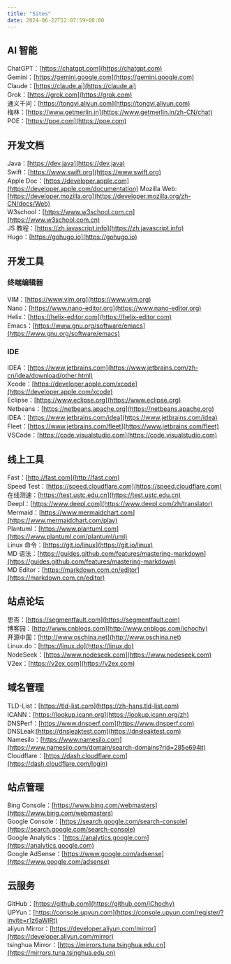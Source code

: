 ```yaml
---
title: "Sites"
date: 2024-06-22T12:07:59+08:00
---
```


## AI 智能
ChatGPT：[https://chatgpt.com](https://chatgpt.com)  
Gemini：[https://gemini.google.com](https://gemini.google.com)   
Claude：[https://claude.ai](https://claude.ai)   
Grok：[https://grok.com](https://grok.com)   
通义千问：[https://tongyi.aliyun.com](https://tongyi.aliyun.com)  
梅林：[https://www.getmerlin.in](https://www.getmerlin.in/zh-CN/chat)  
POE：[https://poe.com](https://poe.com)    

## 开发文档
Java：[https://dev.java](https://dev.java)  
Swift：[https://www.swift.org](https://www.swift.org)  
Apple Doc：[https://developer.apple.com](https://developer.apple.com/documentation)
Mozilla Web:[https://developer.mozilla.org](https://developer.mozilla.org/zh-CN/docs/Web)  
W3school：[https://www.w3school.com.cn](https://www.w3school.com.cn)  
JS 教程：[https://zh.javascript.info](https://zh.javascript.info)  
Hugo：[https://gohugo.io](https://gohugo.io)   

## 开发工具
### 终端编辑器
VIM：[https://www.vim.org](https://www.vim.org)  
Nano：[https://www.nano-editor.org](https://www.nano-editor.org)  
Helix：[https://helix-editor.com](https://helix-editor.com)  
Emacs：[https://www.gnu.org/software/emacs](https://www.gnu.org/software/emacs)  

### IDE
IDEA：[https://www.jetbrains.com](https://www.jetbrains.com/zh-cn/idea/download/other.html)  
Xcode：[https://developer.apple.com/xcode](https://developer.apple.com/xcode)  
Eclipse：[https://www.eclipse.org](https://www.eclipse.org)  
Netbeans：[https://netbeans.apache.org](https://netbeans.apache.org)  
IDEA：[https://www.jetbrains.com/idea](https://www.jetbrains.com/idea)  
Fleet：[https://www.jetbrains.com/fleet](https://www.jetbrains.com/fleet)  
VSCode：[https://code.visualstudio.com](https://code.visualstudio.com)  

## 线上工具
Fast：[http://fast.com](http://fast.com)  
Speed Test：[https://speed.cloudflare.com](https://speed.cloudflare.com)  
在线测速：[https://test.ustc.edu.cn](https://test.ustc.edu.cn)  
Deepl：[https://www.deepl.com](https://www.deepl.com/zh/translator)   
Mermaid：[https://www.mermaidchart.com](https://www.mermaidchart.com/play)   
Plantuml：[https://www.plantuml.com](https://www.plantuml.com/plantuml/uml)   
Linux 命令：[https://git.io/linux](https://git.io/linux)  
MD 语法：[https://guides.github.com/features/mastering-markdown](https://guides.github.com/features/mastering-markdown)  
MD Editor：[https://markdown.com.cn/editor](https://markdown.com.cn/editor)  

## 站点论坛
思否：[https://segmentfault.com](https://segmentfault.com)  
博客园：[http://www.cnblogs.com](http://www.cnblogs.com/ichochy)  
开源中国：[http://www.oschina.net](http://www.oschina.net)  
Linux.do：[https://linux.do](https://linux.do)    
NodeSeek：[https://www.nodeseek.com](https://www.nodeseek.com)    
V2ex：[https://v2ex.com](https://v2ex.com)  

## 域名管理
TLD-List：[https://tld-list.com](https://zh-hans.tld-list.com)  
ICANN：[https://lookup.icann.org](https://lookup.icann.org/zh)  
DNSPerf：[https://www.dnsperf.com](https://www.dnsperf.com)  
DNSLeak:[https://dnsleaktest.com](https://dnsleaktest.com)  
Namesilo：[https://www.namesilo.com](https://www.namesilo.com/domain/search-domains?rid=285e694it)  
Cloudflare：[https://dash.cloudflare.com](https://dash.cloudflare.com/login)  

## 站点管理  
Bing Console：[https://www.bing.com/webmasters](https://www.bing.com/webmasters)   
Google Console：[https://search.google.com/search-console](https://search.google.com/search-console)  
Google Analytics：[https://analytics.google.com](https://analytics.google.com)  
Google AdSense：[https://www.google.com/adsense](https://www.google.com/adsense)    

## 云服务
GitHub：[https://github.com](https://github.com/iChochy)  
UPYun：[https://console.upyun.com](https://console.upyun.com/register/?invite=r1z6aWlRt)  
aliyun Mirror：[https://developer.aliyun.com/mirror](https://developer.aliyun.com/mirror)  
tsinghua Mirror：[https://mirrors.tuna.tsinghua.edu.cn](https://mirrors.tuna.tsinghua.edu.cn)  
